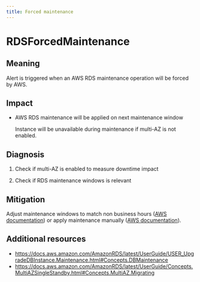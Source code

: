 ```yaml
---
title: Forced maintenance
---
```


# RDSForcedMaintenance

## Meaning

Alert is triggered when an AWS RDS maintenance operation will be forced by AWS.

## Impact

- AWS RDS maintenance will be applied on next maintenance window

    Instance will be unavailable during maintenance if multi-AZ is not enabled.

## Diagnosis

1. Check if multi-AZ is enabled to measure downtime impact

1. Check if RDS maintenance windows is relevant

## Mitigation

Adjust maintenance windows to match non business hours ([AWS documentation](https://docs.aws.amazon.com/AmazonRDS/latest/UserGuide/USER_UpgradeDBInstance.Maintenance.html#AdjustingTheMaintenanceWindow)) or apply maintenance manually ([AWS documentation](https://docs.aws.amazon.com/AmazonRDS/latest/UserGuide/USER_UpgradeDBInstance.Maintenance.html#USER_UpgradeDBInstance.OSUpgrades)).

## Additional resources

- <https://docs.aws.amazon.com/AmazonRDS/latest/UserGuide/USER_UpgradeDBInstance.Maintenance.html#Concepts.DBMaintenance>
- <https://docs.aws.amazon.com/AmazonRDS/latest/UserGuide/Concepts.MultiAZSingleStandby.html#Concepts.MultiAZ.Migrating>
